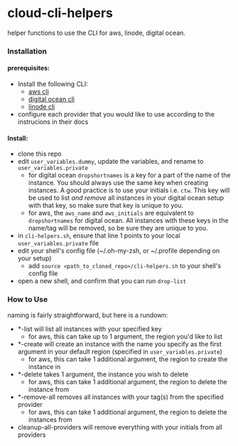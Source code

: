 # cloud-cli-helpers
helper functions to use the CLI for aws, linode, digital ocean.


### Installation

#### prerequisites:
* Install the following CLI:
  * [aws cli](https://docs.aws.amazon.com/cli/latest/userguide/getting-started-install.html)
  * [digital ocean cli](https://docs.digitalocean.com/reference/doctl/how-to/install/)
  * [linode cli](https://www.linode.com/community/questions/18861/how-do-i-install-the-linode-cli)
* configure each provider that you would like to use according to the instrucions in their docs

#### Install:
* clone this repo
* edit `user_variables.dummy`, update the variables, and rename to `user_variables.private`
  * for digital ocean `dropshortnames` is a key for a part of the name of the instance. You should always use the same key when creating instances. A good practice is to use your initials i.e. `ctw`. This key will be used to list _and remove_ all instances in your digital ocean setup with that key, so make sure that key is unique to you.
  * for aws, the `aws_name` and `aws_initials` are equivalent to `dropshortnames` for digital ocean. All instances with these keys in the name/tag will be removed, so be sure they are unique to you.
* in `cli-helpers.sh`, ensure that line 1 points to your local `user_variables.private` file
* edit your shell's config file (~/.oh-my-zsh, or ~/.profile depending on your setup)
  * add `source <path_to_cloned_repo>/cli-helpers.sh` to your shell's config file
* open a new shell, and confirm that you can run `drop-list`

### How to Use
naming is fairly straightforward, but here is a rundown:
* *-list will list all instances with your specified key
  * for aws, this can take up to 1 argument, the region you'd like to list
* *-create will create an instance with the name you specify as the first argument in your default region (specified in `user_variables.private`)
  * for aws, this can take 1 additional argument, the region to create the instance in
* *-delete takes 1 argument, the instance you wish to delete
  * for aws, this can take 1 additional argument, the region to delete the instance from
* *-remove-all removes all instances with your tag(s) from the specified provider
  * for aws, this can take 1 additional argument, the region to delete the instances from
* cleanup-all-providers will remove everything with your initials from all providers
